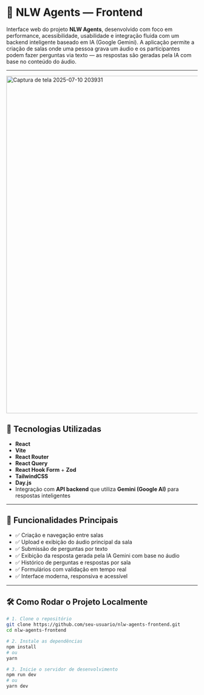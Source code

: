 # 🧠 NLW Agents — Frontend

Interface web do projeto **NLW Agents**, desenvolvido com foco em performance, acessibilidade, usabilidade e integração fluida com um backend inteligente baseado em IA (Google Gemini). A aplicação permite a criação de salas onde uma pessoa grava um áudio e os participantes podem fazer perguntas via texto — as respostas são geradas pela IA com base no conteúdo do áudio.

---

<img width="1202" height="888" alt="Captura de tela 2025-07-10 203931" src="https://github.com/user-attachments/assets/8d248ab3-c6b0-4025-84de-eb7936821382" />

## 🚀 Tecnologias Utilizadas

- **React**
- **Vite**
- **React Router**
- **React Query**
- **React Hook Form** + **Zod**
- **TailwindCSS**
- **Day.js**
- Integração com **API backend** que utiliza **Gemini (Google AI)** para respostas inteligentes

---

## 🧩 Funcionalidades Principais

- ✅ Criação e navegação entre salas
- ✅ Upload e exibição do áudio principal da sala
- ✅ Submissão de perguntas por texto
- ✅ Exibição da resposta gerada pela IA Gemini com base no áudio
- ✅ Histórico de perguntas e respostas por sala
- ✅ Formulários com validação em tempo real
- ✅ Interface moderna, responsiva e acessível

---

## 🛠️ Como Rodar o Projeto Localmente

```bash
# 1. Clone o repositório
git clone https://github.com/seu-usuario/nlw-agents-frontend.git
cd nlw-agents-frontend

# 2. Instale as dependências
npm install
# ou
yarn

# 3. Inicie o servidor de desenvolvimento
npm run dev
# ou
yarn dev

